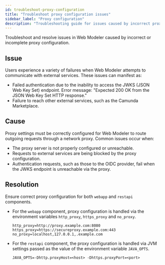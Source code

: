 ```yaml
---
id: troubleshoot-proxy-configuration
title: "Troubleshoot proxy configuration issues"
sidebar_label: "Proxy configuration"
description: "Troubleshooting guide for issues caused by incorrect proxy configuration in Web Modeler."
---
```


Troubleshoot and resolve issues in Web Modeler caused by incorrect or incomplete proxy configuration.

## Issue

Users experience a variety of failures when Web Modeler attempts to communicate with external services. These issues can manifest as:

- Failed authentication due to the inability to access the JWKS (JSON Web Key Set) endpoint. Error message: "Expected 200 OK from the JSON Web Key Set HTTP response."
- Failure to reach other external services, such as the Camunda Marketplace.

## Cause

Proxy settings must be correctly configured for Web Modeler to route outgoing requests through a network proxy. Common issues occur when:

- The proxy server is not properly configured or unreachable.
- Requests to external services are being blocked by the proxy configuration.
- Authentication requests, such as those to the OIDC provider, fail when the JWKS endpoint is unreachable via the proxy.

## Resolution

Ensure correct proxy configuration for both `webapp` and `restapi` components.

- For the `webapp` component, proxy configuration is handled via the environment variables `http_proxy`, `https_proxy` and `no_proxy`.
  ```properties
  http_proxy=http://proxy.example.com:8080 https_proxy=https://secureproxy.example.com:443 no_proxy=localhost,127.0.0.1,.example.com
  ```
- For the `restapi` component, the proxy configuration is handled via JVM settings passed as the value of the environment variable `JAVA_OPTS`.
  ```properties
  JAVA_OPTS=-Dhttp.proxyHost=<host> -Dhttps.proxyPort=<port>
  ```
